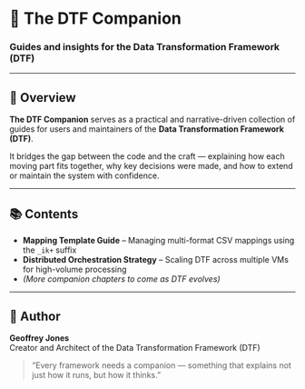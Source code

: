 # 🤝 The DTF Companion  
### Guides and insights for the Data Transformation Framework (DTF)

---

## 📘 Overview  
**The DTF Companion** serves as a practical and narrative-driven collection of guides for users and maintainers of the **Data Transformation Framework (DTF)**.  

It bridges the gap between the code and the craft — explaining how each moving part fits together, why key decisions were made, and how to extend or maintain the system with confidence.  

---

## 📚 Contents  
- **Mapping Template Guide** – Managing multi-format CSV mappings using the `_ik+` suffix  
- **Distributed Orchestration Strategy** – Scaling DTF across multiple VMs for high-volume processing  
- *(More companion chapters to come as DTF evolves)*  

---

## 🧭 Author  
**Geoffrey Jones**  
Creator and Architect of the Data Transformation Framework (DTF)  

> “Every framework needs a companion — something that explains not just how it runs, but how it thinks.”
